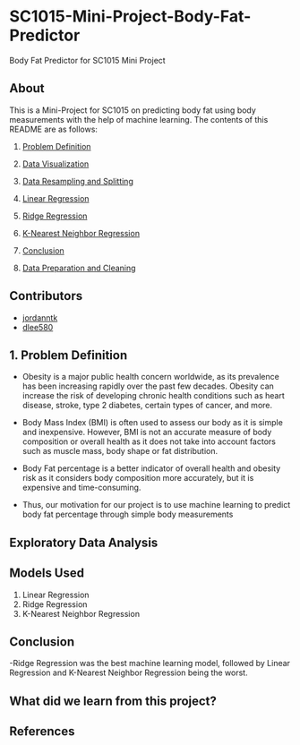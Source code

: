 # SC1015-Mini-Project-Body-Fat-Predictor
Body Fat Predictor for SC1015 Mini Project

## About

This is a Mini-Project for SC1015 on predicting body fat using body measurements with the help of machine learning. The contents of this README are as follows:

1. [Problem Definition](#1-Problem-Definition)
2. [Data Visualization](https://github.com/)
3. [Data Resampling and Splitting](https://github.com/)
4. [Linear Regression](https://github.com/)
5. [Ridge Regression](https://github.com/)
6. [K-Nearest Neighbor Regression](https://github.com/)
7. [Conclusion](https://github.com/)
  
 2. [Data Preparation and Cleaning](#2-Data-Preparation-and-Cleaning)

  
## Contributors

- [jordanntk](https://github.com/jordanntk)
- [dlee580](https://github.com/dlee580)

## 1. Problem Definition

- Obesity is a major public health concern worldwide, as its prevalence has been increasing rapidly over the past few decades. Obesity can increase the risk of developing chronic health conditions such as heart disease, stroke, type 2 diabetes, certain types of cancer, and more.
- Body Mass Index (BMI) is often used to assess our body as it is simple and inexpensive. However, BMI is not an accurate measure of body composition or overall health as it does not take into account factors such as muscle mass, body shape or fat distribution.

- Body Fat percentage is a better indicator of overall health and obesity risk as it considers body composition more accurately, but it is expensive and time-consuming.
- Thus, our motivation for our project is to use machine learning to predict body fat percentage through simple body measurements

## Exploratory Data Analysis

## Models Used

1. Linear Regression
2. Ridge Regression
3. K-Nearest Neighbor Regression

## Conclusion

-Ridge Regression was the best machine learning model, followed by Linear Regression and K-Nearest Neighbor Regression being the worst.


## What did we learn from this project?



## References

